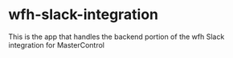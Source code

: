 # wfh-slack-integration
This is the app that handles the backend portion of the wfh Slack integration for MasterControl
